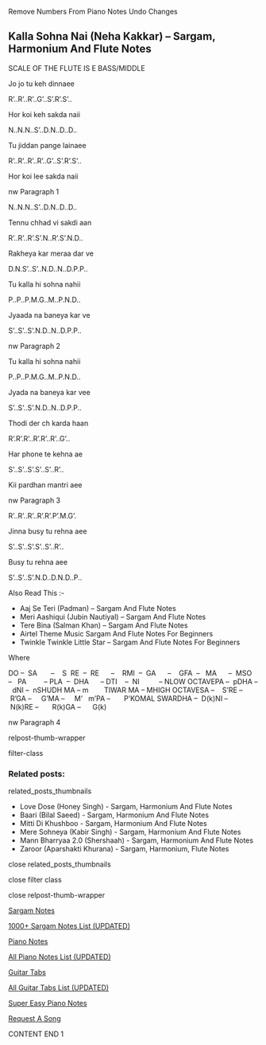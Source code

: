
Remove Numbers From Piano Notes
Undo Changes



## Kalla Sohna Nai (Neha Kakkar) – Sargam, Harmonium And Flute Notes



SCALE OF THE FLUTE IS E BASS/MIDDLE



Jo jo tu keh dinnaee



R’..R’..R’..G’..S’.R’.S’..



Hor koi keh sakda naii



N..N.N..S’..D.N..D..D..



Tu jiddan pange lainaee



R’..R’..R’..R’..G’..S’.R’.S’..



Hor koi lee sakda naii



nw Paragraph 1

N..N.N..S’..D.N..D..D..



Tennu chhad vi sakdi aan



R’..R’..R’.S’.N..R’.S’.N.D..



Rakheya kar meraa dar ve



D.N.S’..S’..N.D..N..D.P.P..



Tu kalla hi sohna nahii



P..P..P.M.G..M..P.N.D..



Jyaada na baneya kar ve



S’..S’..S’.N.D..N..D.P.P..

nw Paragraph 2



Tu kalla hi sohna nahii



P..P..P.M.G..M..P.N.D..



Jyada na baneya kar vee



S’..S’..S’.N.D..N..D.P.P..



Thodi der ch karda haan



R’.R’.R’..R’.R’..R’..G’..



Har phone te kehna ae



S’..S’..S’.S’..S’..R’..



Kii pardhan mantri aee



nw Paragraph 3

R’..R’..R’..R’.R’.P’.M.G’.



Jinna busy tu rehna aee



S’..S’..S’.S’..S’..R’..



Busy tu rehna aee



S’..S’..S’.N.D..D.N.D..P..



Also Read This :-



* Aaj Se Teri (Padman) – Sargam And Flute Notes
* Meri Aashiqui (Jubin Nautiyal) – Sargam And Flute Notes
* Tere Bina (Salman Khan) – Sargam And Flute Notes
* Airtel Theme Music Sargam And Flute Notes For Beginners
* Twinkle Twinkle Little Star – Sargam And Flute Notes For Beginners



Where



DO –  SA       –    S  RE  –  RE      –    RMI  –  GA      –    GFA  –   MA      –  MSO  –   PA         – PLA  –  DHA      – DTI    –  NI          – NLOW OCTAVEPA –  pDHA –  dNI –  nSHUDH MA – m        TIWAR MA – MHIGH OCTAVESA –    S’RE –     R’GA –     G’MA –     M’   m’PA –       P’KOMAL SWARDHA –  D(k)NI –       N(k)RE –       R(k)GA –      G(k)



nw Paragraph 4

relpost-thumb-wrapper

filter-class

### Related posts:

related_posts_thumbnails

* Love Dose (Honey Singh) - Sargam, Harmonium And Flute Notes
* Baari (Bilal Saeed) - Sargam, Harmonium And Flute Notes
* Mitti Di Khushboo - Sargam, Harmonium And Flute Notes
* Mere Sohneya (Kabir Singh) - Sargam, Harmonium And Flute Notes
* Mann Bharryaa 2.0 (Shershaah) - Sargam, Harmonium And Flute Notes
* Zaroor (Aparshakti Khurana) - Sargam, Harmonium, Flute Notes

close related_posts_thumbnails

close filter class

close relpost-thumb-wrapper

[Sargam Notes](https://www.notationsworld.com/sargam-notes.html)

[1000+ Sargam Notes List (UPDATED)](https://www.notationsworld.com/all-songs-list-sargam-notes.html)

[Piano Notes](https://www.notationsworld.com/piano-notes.html)

[All Piano Notes List (UPDATED)](https://www.notationsworld.com/all-songs-list-piano-notes.html)

[Guitar Tabs](https://www.notationsworld.com/guitar-tabs.html)

[All Guitar Tabs List (UPDATED)](https://www.notationsworld.com/all-songs-list-guitar-tabs.html)

[Super Easy Piano Notes](https://studywall.in/)

[Request A Song](https://www.notationsworld.com/request-a-song.html)

CONTENT END 1


